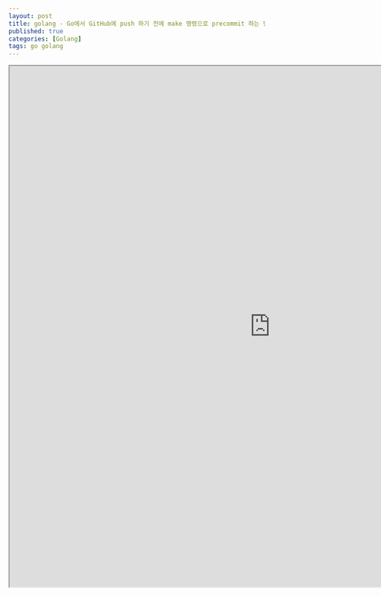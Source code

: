 ```yaml
---
layout: post
title: golang - Go에서 GitHub에 push 하기 전에 make 명령으로 precommit 하는 방법
published: true
categories: [Golang]
tags: go golang 
---
```

<iframe width="1024" height="1024" src="https://docs.google.com/document/d/e/2PACX-1vRgjdjs3ik97pNtQlx6LL25LaqsFGB5SMwrJGUg-t2fjLYIrd_UtX-1v-a0o29slO58wpoKMwWkCih1/pub?embedded=true"></iframe>    
  